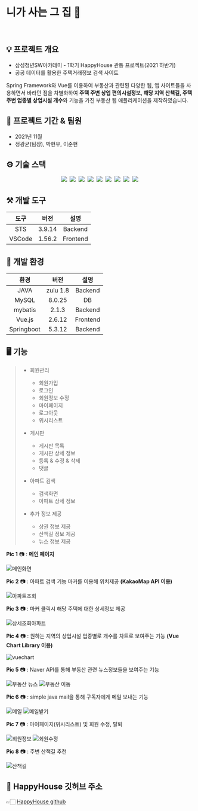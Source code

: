 # 니가 사는 그 집 🏡
<br/>

## 💡 프로젝트 개요
- 삼성청년SW아카데미 - 1학기 HappyHouse 관통 프로젝트(2021 하반기)
- 공공 데이터를 활용한 주택거래정보 검색 사이트

Spring Framework와 Vue를 이용하여 부동산과 관련된 다양한 웹, 앱 사이트들을 사용하면서 바라던 점을 차별화하여 **주택 주변 상업 편의시설정보, 해당 지역 산책길, 주택 주변 업종별 상업시설 개수**와 기능을 가진 부동산 웹 애플리케이션을 제작하였습니다.

## 🚩 프로젝트 기간 & 팀원

- 2021년 11월 
- 정광균(팀장), 박현우, 이준현

## ⚙️ 기술 스택
<p align="center">
   <img src="https://img.shields.io/badge/API-Kakao_Map-red?style=flat">&nbsp  
  <img src="https://img.shields.io/badge/API-Naver_News-skyblue?style=flat">&nbsp 
  <img src="https://img.shields.io/badge/Library-vue_Chart-4285F4?style=flat&logo=google&logoColor=white">&nbsp 
  <img src="https://img.shields.io/badge/Library-vuetify-1867C0?style=flat&logo=vuetify&logoColor=white">&nbsp 
  <img src="https://img.shields.io/badge/Language-Java_8-007396?style=flat&logo=java&logoColor=white">&nbsp 
  <img src="https://img.shields.io/badge/Language-JavaScript-F7DF1E?style=flat&logo=javascript&logoColor=white">&nbsp 
  <img src="https://img.shields.io/badge/Database-MySql-F80000?style=flat&logo=oracle&logoColor=white">&nbsp 
  <img src="https://img.shields.io/badge/Framework-Vue-D22128?style=flat&logo=apahce&logoColor=white">&nbsp 
  <img src="https://img.shields.io/badge/Framework-SpringFramework-6DB33F?style=flat&logo=spring&logoColor=white">&nbsp 

</p>

## ⚒ 개발 도구

|도구|버전|설명|
|:---:|:---:|:---:|
|STS|3.9.14|Backend|
|VSCode|1.56.2|Frontend|

## 🔧 개발 환경

|환경|버전|설명|
|:---:|:---:|:---:|
|JAVA|zulu 1.8|Backend|
|MySQL|8.0.25|DB|
|mybatis|2.1.3|Backend|
|Vue.js|2.6.12|Frontend|
|Springboot|5.3.12|Backend|

## 🖥 기능
> * 회원관리
>   * 회원가입
>   * 로그인
>   * 회원정보 수정
>   * 마이페이지
>   * 로그아웃
>   * 위시리스트
>   
> * 게시판
>   * 게시판 목록
>   * 게시판 상세 정보 
>   * 등록 & 수정 & 삭제
>   * 댓글
>   
> * 아파트 검색
>   * 검색화면
>   * 아파트 상세 정보
>
> * 추가 정보 제공
>   * 상권 정보 제공
>   * 산책길 정보 제공
>   * 뉴스 정보 제공
>   
  
**Pic 1** 📷 : **메인 페이지**

![메인화면](https://user-images.githubusercontent.com/59038419/150630725-1aaf7ed5-b49f-42bb-9ed8-bbade99edf26.PNG)

**Pic 2** 📷 : 아파트 검색 기능 마커를 이용해 위치제공 **(KakaoMap API 이용)**

![아파트조회](https://user-images.githubusercontent.com/59038419/150630344-5a949b2b-4e99-4920-b7cb-ac3fcfbb5e9b.PNG)

**Pic 3** 📷 : 마커 클릭시 해당 주택에 대한 상세정보 제공

![상세조회아파트](https://user-images.githubusercontent.com/59038419/150630346-39c5fe85-2c92-4f2a-8cac-edf80cb20965.PNG)

**Pic 4** 📷 : 원하는 지역의 상업시설 업종별로 개수를 차트로 보여주는 기능 **(Vue Chart Library 이용)**

![vuechart](https://user-images.githubusercontent.com/59038419/150630416-94d01476-ff2a-48b7-adac-2a3014def49a.png)

**Pic 5** 📷 : Naver API를 통해 부동산 관련 뉴스정보들을 보여주는 기능

![부동산 뉴스](https://user-images.githubusercontent.com/59038419/150630520-7323ddbe-e6d3-469d-8db2-bad932d21ea1.png)
![부동산 이동](https://user-images.githubusercontent.com/59038419/150630837-b1156d47-503b-4d23-906c-3e3582ca50fe.PNG)

**Pic 6** 📷 : simple java mail을 통해 구독자에게 메일 보내는 기능

![메일](https://user-images.githubusercontent.com/59038419/150630699-e00f9894-a985-49d3-9910-27be36de9c2d.png)
![메일받기](https://user-images.githubusercontent.com/59038419/150630620-30b36467-4a6c-494a-8aef-bca65f500cef.PNG)

**Pic 7** 📷 : 마이페이지(위시리스트) 및 회원 수정, 탈퇴

![회원정보](https://user-images.githubusercontent.com/59038419/150630962-2938228d-bb65-4805-8c19-4a942294041c.png)
![회원수정](https://user-images.githubusercontent.com/59038419/150630966-721d0279-ef85-409a-8a7f-f20de37e8b25.png)

**Pic 8** 📷 : 주변 산책길 추천

![산책길](https://user-images.githubusercontent.com/59038419/150631073-11572d27-01ca-4ada-bfc6-1f7f3ebaab11.PNG)

## 🔗 HappyHouse 깃허브 주소

👉🏻 [HappyHouse github](https://github.com/jeongkwangkyun/happyhouse)


